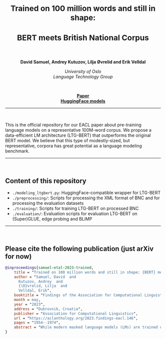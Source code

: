 <h2 align="center"><b><h3>Trained on 100 million words and still in shape:</h3><h3>BERT meets British National Corpus</h3></b></h2><br>


<p align="center">
  <b>David Samuel, Andrey Kutuzov, Lilja Øvrelid and Erik Velldal</b>
</p>

<p align="center">
  <i>
    University of Oslo<br>
    Language Technology Group<br>
  </i>
</p>
<br>

<p align="center">
  <a href="https://arxiv.org/abs/2303.09859"><b>Paper</b></a><br>
  <a href="https://huggingface.co/ltg/bnc-bert-span"><b>HuggingFace models</b></a>
</p>

<!--
<p align="center">
  <img src="img/overall.png" alt="Illustration of our model." width="720"/>  
</p>
-->
_______

<br>

This is the official repository for our EACL paper about pre-training language models on a representative 100M-word corpus. We propose a data-efficient LM architecture (LTG-BERT) that outperforms the original BERT model. We believe that this type of modestly-sized, but representative, corpora has great potential as a language modeling benchmark.

_______

<br>

## Content of this repository

- `./modeling_ltgbert.py`: HuggingFace-compatible wrapper for LTG-BERT
- `./preprocessing/`: Scripts for processing the XML format of BNC and for processing the evaluation datasets
- `./training/`: Scripts for training LTG-BERT on processed BNC
- `./evaluation/`: Evaluation scripts for evaluation LTG-BERT on (Super)GLUE, edge probing and BLiMP

_______

<br>

## Please cite the following publication (just arXiv for now)
```bibtex
@inproceedings{samuel-etal-2023-trained,
    title = "Trained on 100 million words and still in shape: {BERT} meets {B}ritish {N}ational {C}orpus",
    author = "Samuel, David  and
      Kutuzov, Andrey  and
      {\O}vrelid, Lilja  and
      Velldal, Erik",
    booktitle = "Findings of the Association for Computational Linguistics: EACL 2023",
    month = may,
    year = "2023",
    address = "Dubrovnik, Croatia",
    publisher = "Association for Computational Linguistics",
    url = "https://aclanthology.org/2023.findings-eacl.146",
    pages = "1954--1974",
    abstract = "While modern masked language models (LMs) are trained on ever larger corpora, we here explore the effects of down-scaling training to a modestly-sized but representative, well-balanced, and publicly available English text source {--} the British National Corpus. We show that pre-training on this carefully curated corpus can reach better performance than the original BERT model. We argue that this type of corpora has great potential as a language modeling benchmark. To showcase this potential, we present fair, reproducible and data-efficient comparative studies of LMs, in which we evaluate several training objectives and model architectures and replicate previous empirical results in a systematic way. We propose an optimized LM architecture called LTG-BERT.",
}
```
